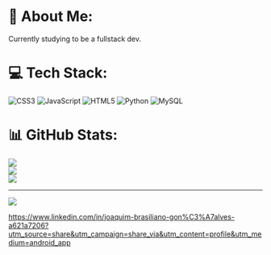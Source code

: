 # 💫 About Me:
Currently studying to be a fullstack dev.


# 💻 Tech Stack:
![CSS3](https://img.shields.io/badge/css3-%231572B6.svg?style=for-the-badge&logo=css3&logoColor=white) ![JavaScript](https://img.shields.io/badge/javascript-%23323330.svg?style=for-the-badge&logo=javascript&logoColor=%23F7DF1E) ![HTML5](https://img.shields.io/badge/html5-%23E34F26.svg?style=for-the-badge&logo=html5&logoColor=white) ![Python](https://img.shields.io/badge/python-3670A0?style=for-the-badge&logo=python&logoColor=ffdd54) ![MySQL](https://img.shields.io/badge/mysql-4479A1.svg?style=for-the-badge&logo=mysql&logoColor=white)
# 📊 GitHub Stats:
![](https://github-readme-stats.vercel.app/api?username=JbJet&theme=highcontrast&hide_border=false&include_all_commits=false&count_private=false)<br/>
![](https://github-readme-streak-stats.herokuapp.com/?user=JbJet&theme=highcontrast&hide_border=false)<br/>
![](https://github-readme-stats.vercel.app/api/top-langs/?username=JbJet&theme=highcontrast&hide_border=false&include_all_commits=false&count_private=false&layout=compact)

---
[![](https://visitcount.itsvg.in/api?id=JbJet&icon=0&color=4)](https://visitcount.itsvg.in)

<!-- Proudly created with GPRM ( https://gprm.itsvg.in ) -->


https://www.linkedin.com/in/joaquim-brasiliano-gon%C3%A7alves-a621a7206?utm_source=share&utm_campaign=share_via&utm_content=profile&utm_medium=android_app